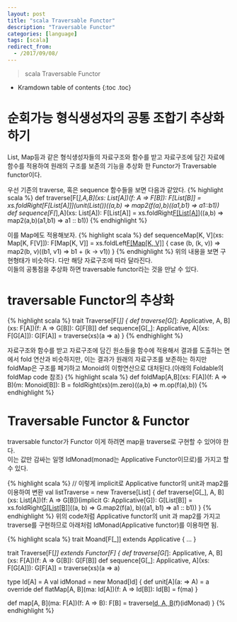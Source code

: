 ```yaml
---
layout: post
title: "scala Traversable Functor"
description: "Traversable Functor"
categories: [language]
tags: [scala]
redirect_from:
  - /2017/09/08/
---
```


> scala Traversable Functor


* Kramdown table of contents
{:toc .toc}

# 순회가능 형식생성자의 공통 조합기 추상화 하기
List, Map등과 같은 형식생성자들의 자료구조와 함수를 받고 자료구조에 담긴 자료에 함수를 적용하여 원래의 구조를 보존의 기능을 추상화 한 Functor가 Traversable functor이다.  

우선 기존의 traverse, 혹은 sequence 함수들을 보면 다음과 같았다.
{% highlight scala %}
def traverse[F[_],A,B](xs: List[A])(f: A => F[B]): F[List[B]] = 
  xs.foldRight[F[List[A]]](unit(List())((a,b) => map2(f(a),b)((a1,b1) => a1::b1))
def sequence[F[_],A](xs: List[A]): F[List[A]] = 
  xs.foldRight[F[List[A]]](unit(List()))((a,b) => map2(a,b)(a1,b1) => a1 :: b1))
{% endhighlight %}

이를 Map에도 적용해보자.
{% highlight scala %}
def sequenceMap[K, V](xs: Map[K, F[V]]): F[Map[K, V]] =
  xs.foldLeft[F[Map[K, V]]](unit(Map.empty)) {
    case (b, (k, v)) => map2(b, v)((b1, v1) => b1 + (k -> v1))
}
{% endhighlight %}
위의 내용을 보면 구현형태가 비슷하다. 다만 해당 자료구조에 따라 달라진다.  
이들의 공통점을 추상화 하면 traversable functor라는 것을 만날 수 있다.

# traversable Functor의 추상화
{% highlight scala %}
trait Traverse[F[_]] {
  def traverse[G[_]: Applicative, A, B](xs: F[A])(f: A => G[B]): G[F[B]]
  def sequence[G[_]: Applicative, A](xs: F[G[A]]): G[F[A]] = 
    traverse(xs)(a => a)
}
{% endhighlight %}

자료구조와 함수를 받고 자료구조에 담긴 원소들을 함수에 적용해서 결과를 도출하는 면에서 fold 연산과 비슷하지만, 이는 결과가 원래의 자료구조를 보존하는 하지만 foldMap은 구조를 페기하고 Monoid의 이항연산으로 대처된다.(아래의 Foldable의 foldMap code 참조)
{% highlight scala %}
def foldMap[A,B](xs: F[A])(f: A => B)(m: Monoid[B]): B = 
  foldRight(xs)(m.zero)((a,b) => m.op(f(a),b))
{% endhighlight %}

# Traversable Functor & Functor
traversable functor가 Functor 이게 하려면 map을 traverse로 구현할 수 있어야 한다.  
이는 값만 감싸는 일명 IdMonad(monad는 Applicative Functor이므로)를 가지고 할 수 있다.

{% highlight scala %}
// 이렇게 implicit로 Applicative functor의 unit과 map2를 이용하여 변환
val listTraverse = new Traverse[List] {
  def traverse[G[_], A, B](xs: List[A])(f: A => G[B])(implicit G: Applicative[G]): G[List[B]] =
    xs.foldRight[G[List[B]]](G.unit(List()))((a, b) => G.map2(f(a), b)((a1, b1) => a1 :: b1))
}
{% endhighlight %}
위의 code처럼 Applicative functor의 unit 과 map2를 가지고 traverse를 구현하므로 아래처럼 IdMonad(Applicative functor)를 이용하면 됨.

{% highlight scala %}
trait Moand[F[_]] extends Applicative {
 ...
}

trait Traverse[F[_]] extends Functor[F] {
  def traverse[G[_]: Applicative, A, B](xs: F[A])(f: A => G[B]): G[F[B]]
  def sequence[G[_]: Applicative, A](xs: F[G[A]]): G[F[A]] =
    traverse(xs)(a => a)

  type Id[A] = A
  val idMonad = new Monad[Id] {
    def unit[A](a: => A) = a
    override def flatMap[A, B](ma: Id[A])(f: A => Id[B]): Id[B] = f(ma)
  }

  def map[A, B](ma: F[A])(f: A => B): F[B] =
    traverse[Id, A, B](ma)(f)(idMonad)
}
{% endhighlight %}


[^1]: This is a footnote.

[kramdown]: https://kramdown.gettalong.org/
[Simple Texture]: https://github.com/yizeng/jekyll-theme-simple-texture
